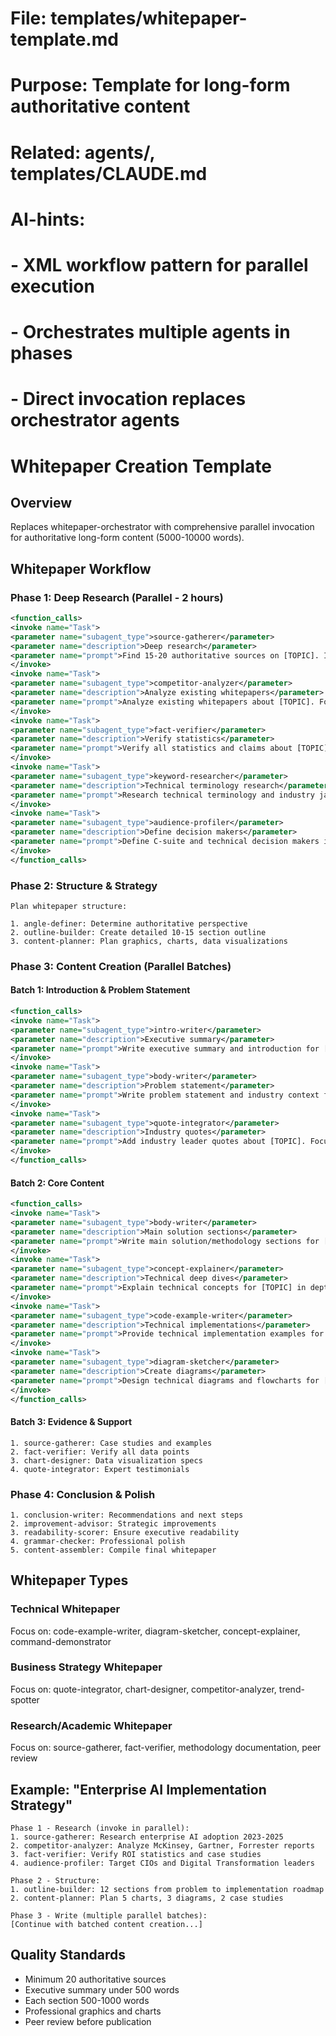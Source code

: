 # File: templates/whitepaper-template.md
# Purpose: Template for long-form authoritative content
# Related: agents/, templates/CLAUDE.md
# AI-hints:
# - XML workflow pattern for parallel execution
# - Orchestrates multiple agents in phases
# - Direct invocation replaces orchestrator agents

# Whitepaper Creation Template

## Overview
Replaces whitepaper-orchestrator with comprehensive parallel invocation for authoritative long-form content (5000-10000 words).

## Whitepaper Workflow

### Phase 1: Deep Research (Parallel - 2 hours)
```xml
<function_calls>
<invoke name="Task">
<parameter name="subagent_type">source-gatherer</parameter>
<parameter name="description">Deep research</parameter>
<parameter name="prompt">Find 15-20 authoritative sources on [TOPIC]. Include academic papers, industry reports, case studies, expert analyses from last 2 years.</parameter>
</invoke>
<invoke name="Task">
<parameter name="subagent_type">competitor-analyzer</parameter>
<parameter name="description">Analyze existing whitepapers</parameter>
<parameter name="prompt">Analyze existing whitepapers about [TOPIC]. Focus on structure, depth, unique insights, and gaps in coverage.</parameter>
</invoke>
<invoke name="Task">
<parameter name="subagent_type">fact-verifier</parameter>
<parameter name="description">Verify statistics</parameter>
<parameter name="prompt">Verify all statistics and claims about [TOPIC]. Focus on ROI data, implementation metrics, industry benchmarks.</parameter>
</invoke>
<invoke name="Task">
<parameter name="subagent_type">keyword-researcher</parameter>
<parameter name="description">Technical terminology research</parameter>
<parameter name="prompt">Research technical terminology and industry jargon for [TOPIC]. Include acronyms, technical concepts, regulatory terms.</parameter>
</invoke>
<invoke name="Task">
<parameter name="subagent_type">audience-profiler</parameter>
<parameter name="description">Define decision makers</parameter>
<parameter name="prompt">Define C-suite and technical decision makers interested in [TOPIC]. Include pain points, decision criteria, objections.</parameter>
</invoke>
</function_calls>
```

### Phase 2: Structure & Strategy
```
Plan whitepaper structure:

1. angle-definer: Determine authoritative perspective
2. outline-builder: Create detailed 10-15 section outline
3. content-planner: Plan graphics, charts, data visualizations
```

### Phase 3: Content Creation (Parallel Batches)

#### Batch 1: Introduction & Problem Statement
```xml
<function_calls>
<invoke name="Task">
<parameter name="subagent_type">intro-writer</parameter>
<parameter name="description">Executive summary</parameter>
<parameter name="prompt">Write executive summary and introduction for [TOPIC] whitepaper. 500 words covering key findings, value proposition, methodology overview.</parameter>
</invoke>
<invoke name="Task">
<parameter name="subagent_type">body-writer</parameter>
<parameter name="description">Problem statement</parameter>
<parameter name="prompt">Write problem statement and industry context for [TOPIC]. 1000 words covering current challenges, market forces, urgency.</parameter>
</invoke>
<invoke name="Task">
<parameter name="subagent_type">quote-integrator</parameter>
<parameter name="description">Industry quotes</parameter>
<parameter name="prompt">Add industry leader quotes about [TOPIC]. Focus on C-suite perspectives, analyst insights, expert predictions.</parameter>
</invoke>
</function_calls>
```

#### Batch 2: Core Content
```xml
<function_calls>
<invoke name="Task">
<parameter name="subagent_type">body-writer</parameter>
<parameter name="description">Main solution sections</parameter>
<parameter name="prompt">Write main solution/methodology sections for [TOPIC]. 2000-3000 words covering approach, implementation, benefits. Structure: [paste outline]</parameter>
</invoke>
<invoke name="Task">
<parameter name="subagent_type">concept-explainer</parameter>
<parameter name="description">Technical deep dives</parameter>
<parameter name="prompt">Explain technical concepts for [TOPIC] in depth. Include frameworks, architectures, methodologies. Target: technical decision makers.</parameter>
</invoke>
<invoke name="Task">
<parameter name="subagent_type">code-example-writer</parameter>
<parameter name="description">Technical implementations</parameter>
<parameter name="prompt">Provide technical implementation examples for [TOPIC]. Include architecture diagrams, code samples, configuration examples.</parameter>
</invoke>
<invoke name="Task">
<parameter name="subagent_type">diagram-sketcher</parameter>
<parameter name="description">Create diagrams</parameter>
<parameter name="prompt">Design technical diagrams and flowcharts for [TOPIC]. Include system architecture, process flows, decision trees.</parameter>
</invoke>
</function_calls>
```

#### Batch 3: Evidence & Support
```
1. source-gatherer: Case studies and examples
2. fact-verifier: Verify all data points
3. chart-designer: Data visualization specs
4. quote-integrator: Expert testimonials
```

### Phase 4: Conclusion & Polish
```
1. conclusion-writer: Recommendations and next steps
2. improvement-advisor: Strategic improvements
3. readability-scorer: Ensure executive readability
4. grammar-checker: Professional polish
5. content-assembler: Compile final whitepaper
```

## Whitepaper Types

### Technical Whitepaper
Focus on: code-example-writer, diagram-sketcher, concept-explainer, command-demonstrator

### Business Strategy Whitepaper
Focus on: quote-integrator, chart-designer, competitor-analyzer, trend-spotter

### Research/Academic Whitepaper
Focus on: source-gatherer, fact-verifier, methodology documentation, peer review

## Example: "Enterprise AI Implementation Strategy"

```
Phase 1 - Research (invoke in parallel):
1. source-gatherer: Research enterprise AI adoption 2023-2025
2. competitor-analyzer: Analyze McKinsey, Gartner, Forrester reports
3. fact-verifier: Verify ROI statistics and case studies
4. audience-profiler: Target CIOs and Digital Transformation leaders

Phase 2 - Structure:
1. outline-builder: 12 sections from problem to implementation roadmap
2. content-planner: Plan 5 charts, 3 diagrams, 2 case studies

Phase 3 - Write (multiple parallel batches):
[Continue with batched content creation...]
```

## Quality Standards
- Minimum 20 authoritative sources
- Executive summary under 500 words
- Each section 500-1000 words
- Professional graphics and charts
- Peer review before publication